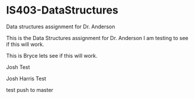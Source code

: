 # IS403-DataStructures
Data structures assignment for Dr. Anderson

This is the Data Structures assignment for Dr. Anderson
I am testing to see if this will work.


This is Bryce lets see if this will work.


Josh Test

Josh Harris Test

test push to master